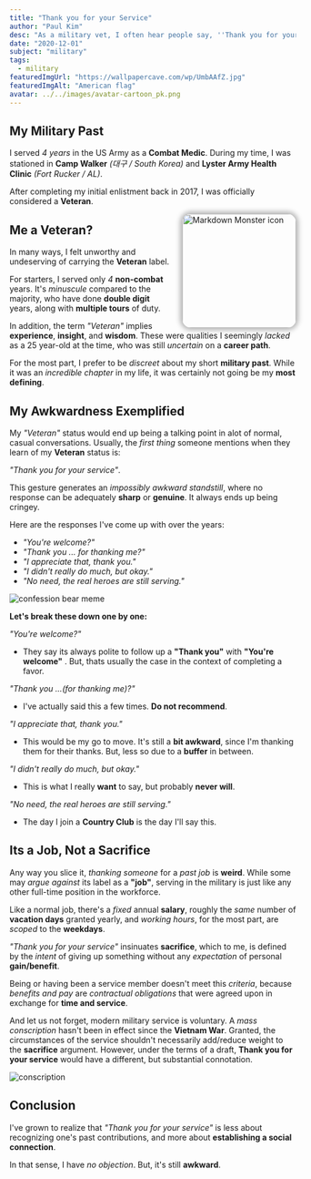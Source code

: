 ```yaml
---
title: "Thank you for your Service"
author: "Paul Kim"
desc: "As a military vet, I often hear people say, ''Thank you for your service''. I never know what to say in response."
date: "2020-12-01"
subject: "military"
tags:
  - military
featuredImgUrl: "https://wallpapercave.com/wp/UmbAAfZ.jpg"
featuredImgAlt: "American flag"
avatar: ../../images/avatar-cartoon_pk.png
---
```


## My Military Past

I served _4 years_ in the US Army as a **Combat Medic**. During my time, I was stationed in **Camp Walker** _(대구 / South Korea)_ and **Lyster Army Health Clinic** _(Fort Rucker / AL)_.

After completing my initial enlistment back in 2017, I was officially considered a **Veteran**.

<img src="https://res.cloudinary.com/paulkim/image/upload/v1552393702/images/professional/army_photo.jpg"
     alt="Markdown Monster icon"
     style="float: right; margin-left: 20px; height: 200px; border-radius: 15px; box-shadow: 0 0 9px 4px #0000004a" />

## Me a Veteran?

In many ways, I felt unworthy and undeserving of carrying the **Veteran** label.

For starters, I served only _4_ **non-combat** years. It's _minuscule_ compared to the majority, who have done **double digit** years, along with **multiple tours** of duty.

In addition, the term _"Veteran"_ implies **experience**, **insight**, and **wisdom**. These were qualities I seemingly _lacked_ as a 25 year-old at the time, who was still _uncertain_ on a **career path**.

For the most part, I prefer to be _discreet_ about my short **military past**. While it was an _incredible chapter_ in my life, it was certainly not going be my **most defining**.

## My Awkwardness Exemplified

My _"Veteran"_ status would end up being a talking point in alot of normal, casual conversations. Usually, the _first thing_ someone mentions when they learn of my **Veteran** status is:

_"Thank you for your service"_.

This gesture generates an _impossibly awkward standstill_, where no response can be adequately **sharp** or **genuine**. It always ends up being cringey.

Here are the responses I've come up with over the years:

- _"You're welcome?"_
- _"Thank you ... for thanking me?"_
- _"I appreciate that, thank you."_
- _"I didn't really do much, but okay."_
- _"No need, the real heroes are still serving."_

![confession bear meme](https://i.imgflip.com/1v6tq8.jpg)

**Let's break these down one by one:**

_"You're welcome?"_

- They say its always polite to follow up a **"Thank you"** with **"You're welcome"** . But, thats usually the case in the context of completing a favor.

_"Thank you ...(for thanking me)?"_

- I've actually said this a few times. **Do not recommend**.

_"I appreciate that, thank you."_

- This would be my go to move. It's still a **bit awkward**, since I'm thanking them for their thanks. But, less so due to a **buffer** in between.

_"I didn't really do much, but okay."_

- This is what I really **want** to say, but probably **never will**.

_"No need, the real heroes are still serving."_

- The day I join a **Country Club** is the day I'll say this.

## Its a Job, Not a Sacrifice

Any way you slice it, _thanking someone_ for a _past job_ is **weird**. While some may _argue against_ its label as a **"job"**, serving in the military is just like any other full-time position in the workforce.

Like a normal job, there's a _fixed_ annual **salary**, roughly the _same_ number of **vacation days** granted yearly, and _working hours_, for the most part, are _scoped_ to the **weekdays**.

_"Thank you for your service"_ insinuates **sacrifice**, which to me, is defined by the _intent_ of giving up something without any _expectation_ of personal **gain/benefit**.

Being or having been a service member doesn't meet this _criteria_, because _benefits and pay_ are _contractual obligations_ that were agreed upon in exchange for **time and service**.

And let us not forget, modern military service is voluntary. A _mass conscription_ hasn't been in effect since the **Vietnam War**. Granted, the circumstances of the service shouldn't necessarily add/reduce weight to the **sacrifice** argument. However, under the terms of a draft, **Thank you for your service** would have a different, but substantial connotation.

![conscription](https://static1.squarespace.com/static/56eddde762cd9413e151ac92/570cb87b5bd33022b93a0272/5c4ae0794fa51a0af25d1882/1548590474437/conscription.jpg?format=1500w)

## Conclusion

I've grown to realize that _"Thank you for your service"_ is less about recognizing one's past contributions, and more about **establishing a social connection**.

In that sense, I have _no objection_. But, it's still **awkward**.
